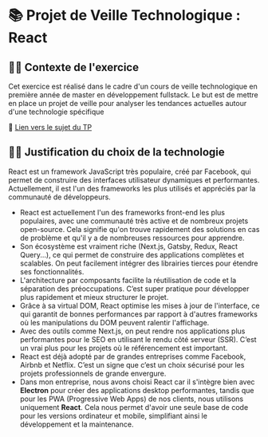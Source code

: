 # 📚 Projet de Veille Technologique : **React**

## 👨‍💻 Contexte de l'exercice

Cet exercice est réalisé dans le cadre d'un cours de veille technologique en première année de master en développement fullstack. Le but est de mettre en place un projet de veille pour analyser les tendances actuelles autour d'une technologie spécifique

🔗 [Lien vers le sujet du TP](https://github.com/kevinniel/M1-MDS-2425-Veille)

## 👨‍💻 Justification du choix de la technologie

React est un framework JavaScript très populaire, créé par Facebook, qui permet de construire des interfaces utilisateur dynamiques et performantes. Actuellement, il est l'un des frameworks les plus utilisés et appréciés par la communauté de développeurs.

- React est actuellement l'un des frameworks front-end les plus populaires, avec une communauté très active et de nombreux projets open-source. Cela signifie qu'on trouve rapidement des solutions en cas de problème et qu'il y a de nombreuses ressources pour apprendre.
- Son écosystème est vraiment riche (Next.js, Gatsby, Redux, React Query...), ce qui permet de construire des applications complètes et scalables. On peut facilement intégrer des librairies tierces pour étendre ses fonctionnalités.
- L'architecture par composants facilite la réutilisation de code et la séparation des préoccupations. C’est super pratique pour développer plus rapidement et mieux structurer le projet.
- Grâce à sa virtual DOM, React optimise les mises à jour de l'interface, ce qui garantit de bonnes performances par rapport à d'autres frameworks où les manipulations du DOM peuvent ralentir l'affichage.
- Avec des outils comme Next.js, on peut rendre nos applications plus performantes pour le SEO en utilisant le rendu côté serveur (SSR). C’est un vrai plus pour les projets où le référencement est important.
- React est déjà adopté par de grandes entreprises comme Facebook, Airbnb et Netflix. C’est un signe que c’est un choix sécurisé pour les projets professionnels de grande envergure.
- Dans mon entreprise, nous avons choisi React car il s'intègre bien avec **Electron** pour créer des applications desktop performantes, tandis que pour les PWA (Progressive Web Apps) de nos clients, nous utilisons uniquement **React**. Cela nous permet d'avoir une seule base de code pour les versions ordinateur et mobile, simplifiant ainsi le développement et la maintenance.
